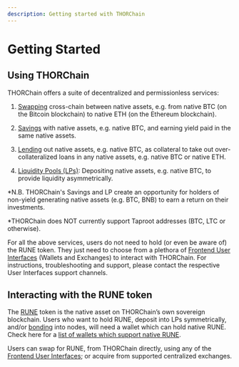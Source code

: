 ```yaml
---
description: Getting started with THORChain
---
```


# Getting Started

## Using THORChain

THORChain offers a suite of decentralized and permissionless services:

1. [Swapping](https://docs.thorchain.org/understanding-thorchain/roles/swapping) cross-chain between native assets, e.g. from native BTC (on the Bitcoin blockchain) to native ETH (on the Ethereum blockchain).

2. [Savings](https://docs.thorchain.org/thorchain-finance/savings) with native assets, e.g. native BTC, and earning yield paid in the same native assets.

3. [Lending](https://docs.thorchain.org/thorchain-finance/lending) out native assets, e.g. native BTC, as collateral to take out over-collateralized loans in any native assets, e.g. native BTC or native ETH.

4. [Liquidity Pools (LPs)](https://docs.thorchain.org/understanding-thorchain/roles/liquidity-providers): Depositing native assets, e.g. native BTC, to provide liquidity asymmetrically.

\*N.B. THORChain's Savings and LP create an opportunity for holders of non-yield generating native assets (e.g. BTC, BNB) to earn a return on their investments.

\*THORChain does NOT currently support Taproot addresses (BTC, LTC or otherwise).

For all the above services, users do not need to hold (or even be aware of) the RUNE token. They just need to choose from a plethora of [Frontend User Interfaces](https://docs.thorchain.org/ecosystem#exchanges-only) (Wallets and Exchanges) to interact with THORChain. For instructions, troubleshooting and support, please contact the respective User Interfaces support channels.

## Interacting with the RUNE token

The [RUNE](https://docs.thorchain.org/understanding-thorchain/rune) token is the native asset on THORChain’s own sovereign blockchain. Users who want to hold RUNE, deposit into LPs symmetrically, and/or [bonding](https://docs.thorchain.org/understanding-thorchain/roles/node-operators) into nodes, will need a wallet which can hold native RUNE. Check here for a [list of wallets which support native RUNE](https://docs.thorchain.org/ecosystem#integrated-wallets-and-exchanges).

Users can swap for RUNE, from THORChain directly, using any of the [Frontend User Interfaces](https://docs.thorchain.org/ecosystem#exchanges-only); or acquire from supported centralized exchanges.


